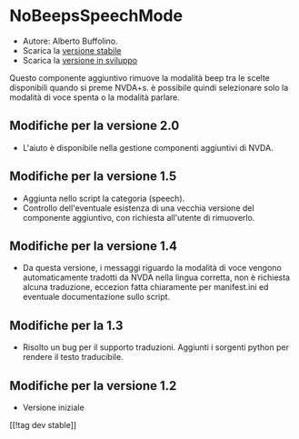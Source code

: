 # NoBeepsSpeechMode #
*	 Autore: Alberto Buffolino.
*	 Scarica la [versione stabile][1]
*	 Scarica la [versione in sviluppo][2]

Questo componente aggiuntivo rimuove la modalità beep tra le scelte
disponibili quando si preme NVDA+s. è possibile quindi selezionare solo la
modalità di voce spenta o la modalità parlare.

## Modifiche per la versione 2.0 ##
*	 L'aiuto è disponibile nella gestione componenti aggiuntivi di NVDA.

## Modifiche per la versione 1.5 ##
*	 Aggiunta nello script la categoria (speech).
*	 Controllo dell'eventuale esistenza di una vecchia versione del componente
   aggiuntivo, con richiesta all'utente di rimuoverlo.

## Modifiche per la versione 1.4 ##
*	 Da questa versione, i messaggi riguardo la modalità di voce  vengono
   automaticamente tradotti da NVDA nella lingua corretta, non è richiesta
   alcuna traduzione, eccezion fatta chiaramente per manifest.ini ed
   eventuale documentazione sullo script.

## Modifiche per la 1.3 ##
*	 Risolto un bug per il supporto traduzioni. Aggiunti i sorgenti python per
   rendere il testo traducibile.

## Modifiche per la versione 1.2 ##
*	 Versione iniziale

[[!tag dev stable]]

[1]: https://addons.nvda-project.org/files/get.php?file=nb

[2]: https://addons.nvda-project.org/files/get.php?file=nb-dev

